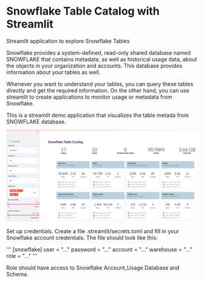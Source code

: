 # Snowflake Table Catalog with Streamlit
Streamlit application to explore Snowflake Tables

Snowflake provides a system-defined, read-only shared database named SNOWFLAKE that contains metadata, as well as historical usage data, about the objects in your organization and accounts. This database provides information about your tables as well. 

Whenever you want to understand your tables, you can query these tables directly and get the required information. On the other hand, you can use streamlit to create applications to monitor usage or metadata from Snowflake.

This is a streamlit demo application that visualizes the table metada from SNOWFLAKE database.

![This is an image](resources/Snowflake-Table-Catalog.png)


Set up credentials. Create a file .streamlit/secrets.toml and fill in your Snowflake account credentials. The file should look like this:

'''
[snowflake]
user = "..."
password = "..."
account = "..."
warehouse = "..."
role = "..."
'''

Role should have access to Snowflake Account_Usage Database and Schema.
